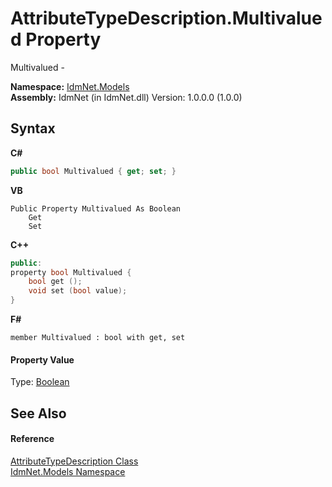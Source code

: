 # AttributeTypeDescription.Multivalued Property 
 

Multivalued -

**Namespace:**&nbsp;<a href="N_IdmNet_Models">IdmNet.Models</a><br />**Assembly:**&nbsp;IdmNet (in IdmNet.dll) Version: 1.0.0.0 (1.0.0)

## Syntax

**C#**<br />
``` C#
public bool Multivalued { get; set; }
```

**VB**<br />
``` VB
Public Property Multivalued As Boolean
	Get
	Set
```

**C++**<br />
``` C++
public:
property bool Multivalued {
	bool get ();
	void set (bool value);
}
```

**F#**<br />
``` F#
member Multivalued : bool with get, set

```


#### Property Value
Type: <a href="http://msdn2.microsoft.com/en-us/library/a28wyd50" target="_blank">Boolean</a>

## See Also


#### Reference
<a href="T_IdmNet_Models_AttributeTypeDescription">AttributeTypeDescription Class</a><br /><a href="N_IdmNet_Models">IdmNet.Models Namespace</a><br />